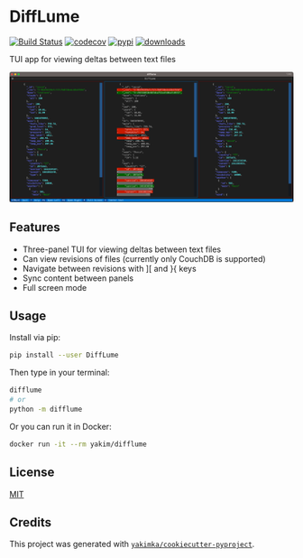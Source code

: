 # DiffLume

[![Build Status](https://github.com/yakimka/DiffLume/actions/workflows/workflow-ci.yml/badge.svg?branch=main&event=push)](https://github.com/yakimka/DiffLume/actions/workflows/workflow-ci.yml)
[![codecov](https://codecov.io/gh/yakimka/DiffLume/branch/main/graph/badge.svg)](https://codecov.io/gh/yakimka/DiffLume)
[![pypi](https://img.shields.io/pypi/v/DiffLume.svg)](https://pypi.org/project/DiffLume/)
[![downloads](https://static.pepy.tech/personalized-badge/DiffLume?period=total&units=none&left_color=grey&right_color=blue&left_text=downloads)](https://pepy.tech/project/DiffLume)

TUI app for viewing deltas between text files

![screenshot](https://raw.githubusercontent.com/yakimka/DiffLume/main/assets/screenshot.png)

## Features

- Three-panel TUI for viewing deltas between text files
- Can view revisions of files (currently only CouchDB is supported)
- Navigate between revisions with ][ and }{ keys
- Sync content between panels
- Full screen mode

## Usage

Install via pip:

```bash
pip install --user DiffLume
```

Then type in your terminal:

```bash
difflume
# or
python -m difflume
```

Or you can run it in Docker:

```bash
docker run -it --rm yakim/difflume
```

## License

[MIT](https://github.com/yakimka/DiffLume/blob/main/LICENSE)


## Credits

This project was generated with [`yakimka/cookiecutter-pyproject`](https://github.com/yakimka/cookiecutter-pyproject).
